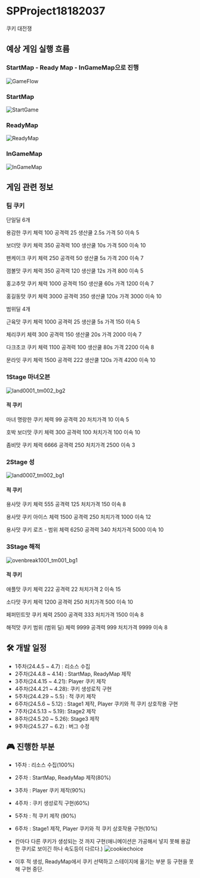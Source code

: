 # SPProject18182037
쿠키 대전쟁

## 예상 게임 실행 흐름

### StartMap - Ready Map - InGameMap으로 진행
![GameFlow](https://github.com/Star-Wraith/SPProject18182037/assets/112797166/f4c456f0-ba8f-4900-ac15-c4d09992b372)



### StartMap
![StartGame](https://github.com/Star-Wraith/SPProject18182037/assets/112797166/f9155809-5b4f-464d-a6e0-4615c70fad75)


### ReadyMap
![ReadyMap](https://github.com/Star-Wraith/SPProject18182037/assets/112797166/dccf9ab6-16f5-411c-b81f-ad8c9477ff0e)


### InGameMap
![InGameMap](https://github.com/Star-Wraith/SPProject18182037/assets/112797166/d2594689-a0a8-409c-bd0a-0e60727d4e38)




## 게임 관련 정보

### 팀 쿠키 

단일딜 6개

용감한 쿠키
체력 100   공격력 25 생산쿨 2.5s 가격 50 이속 5

보더맛 쿠키
체력 350 공격력 100 생산쿨 10s 가격 500 이속 10

팬케이크 쿠키 
체력 250 공격력 50 생산쿨 5s 가격 200 이속 7

껌볼맛 쿠키
체력 350 공격력 120 생산쿨 12s 가격 800 이속 5

홍고추맛 쿠키
체력 1000 공격력 150 생산쿨 60s 가격 1200 이속 7

홍길동맛 쿠키
체력 3000 공격력 350 생산쿨 120s 가격 3000 이속 10


범위딜 4개

근육맛 쿠키
체력 1000 공격력 25 생산쿨 5s 가격 150 이속 5

체리쿠키
체력 300 공격력 150 생산쿨 20s 가격 2000 이속 7

다크초코 쿠키
체력 1100 공격력 100 생산쿨 80s 가격 2200 이속 8

문라잇 쿠키
체력 1500 공격력 222 생산쿨 120s 가격 4200 이속 10


### 1Stage 마녀오븐
![land0001_tm002_bg2](https://github.com/Star-Wraith/SPProject18182037/assets/112797166/71f4eaff-cac9-4491-9d33-d2d4fef4187b)

#### 적 쿠키
마녀 명랑한 쿠키
체력 99 공격력 20 처치가격 10 이속 5

호박 보더맛 쿠키
체력 300 공격력 100 처치가격 100 이속 10

좀비맛 쿠키
체력 6666 공격력 250 처치가격 2500 이속 3

### 2Stage 성
![land0007_tm002_bg1](https://github.com/Star-Wraith/SPProject18182037/assets/112797166/7208c0cc-f2fb-4298-8340-4e51d7bbed44)

#### 적 쿠키
용사맛 쿠키
체력 555 공격력 125 처치가격 150 이속 8

용사맛 쿠키 아이스
체력 1500 공격력 250 처치가격 1000 이속 12

용사맛 쿠키 로즈 - 범위
체력 6250 공격력 340 처치가격 5000 이속 10

### 3Stage 해적
![ovenbreak1001_tm001_bg1](https://github.com/Star-Wraith/SPProject18182037/assets/112797166/db038574-5f5a-4e53-a0db-12705278677a)

#### 적 쿠키

애플맛 쿠키
체력 222 공격력 22 처치가격 2 이속 15

소다맛 쿠키
체력 1200 공격력 250 처치가격 500 이속 10

페퍼민트맛 쿠키
체력 2500 공격력 333 처치가격 1500 이속 8

해적맛 쿠키 범위 (범위 딜)
체력 9999 공격력 999 처치가격 9999 이속 8


## 🛠 개발 일정
- 1주차(24.4.5 ~ 4.7)  : 리소스 수집
- 2주차(24.4.8 ~ 4.14) : StartMap, ReadyMap 제작
- 3주차(24.4.15 ~ 4.21): Player 쿠키 제작
- 4주차(24.4.21 ~ 4.28): 쿠키 생성로직 구현
- 5주차(24.4.29 ~ 5.5) : 적 쿠키 제작
- 6주차(24.5.6 ~ 5.12) : Stage1 제작, Player 쿠키와 적 쿠키 상호작용 구현
- 7주차(24.5.13 ~ 5.19): Stage2 제작
- 8주차(24.5.20 ~ 5.26): Stage3 제작
- 9주차(24.5.27 ~ 6.2) : 버그 수정




## 🎮 진행한 부분

- 1주차 : 리소스 수집(100%)
- 2주차 : StartMap, ReadyMap 제작(80%)
- 3주차 : Player 쿠키 제작(90%)
- 4주차 : 쿠키 생성로직 구현(60%)
- 5주차 : 적 쿠키 제작 (90%)
- 6주차 : Stage1 제작, Player 쿠키와 적 쿠키 상호작용 구현(10%)

- 칸마다 다른 쿠키가 생성되는 것 까지 구현(애니메이션은 가공해서 넣지 못해 용감한 쿠키로 보이긴 하나 속도등이 다르다.)
![cookiechoice](https://github.com/Star-Wraith/SPProject18182037/assets/112797166/63106b30-3e82-4a7a-8fce-3470864ff2eb)
- 이후 적 생성, ReadyMap에서 쿠키 선택하고 스테이지에 옮기는 부분 등 구현을 못해 구현 중단.

